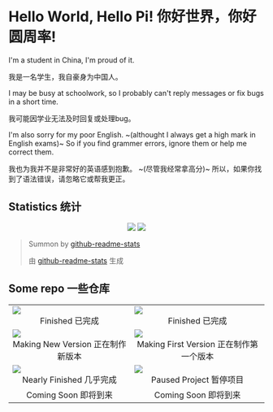 # Hello World, Hello Pi! 你好世界，你好圆周率!
I'm a student in China, I'm proud of it.

我是一名学生，我自豪身为中国人。

I may be busy at schoolwork, so I probably can't reply messages or fix bugs in a short time.

我可能因学业无法及时回复或处理bug。

I'm also sorry for my poor English. ~(althought I always get a high mark in English exams)~ So if you find grammer errors, ignore them or help me correct them.

我也为我并不是非常好的英语感到抱歉。 ~(尽管我经常拿高分)~ 所以，如果你找到了语法错误，请忽略它或帮我更正。

## Statistics 统计

<p align="center" width="100%">
<img src="https://github-readme-stats.vercel.app/api?username=PiYuanZhouLv&show_icons=true&locale=cn">

<img src="https://github-readme-stats.vercel.app/api/top-langs/?username=PiYuanZhouLv&locale=cn">
</p>

> Summon by [github-readme-stats](https://github.com/anuraghazra/github-readme-stats)
> 
> 由 [github-readme-stats](https://github.com/anuraghazra/github-readme-stats) 生成

## Some repo 一些仓库

<table align="center">
  <tr>
    <td>
      <a href="Brainfuck">
        <img src="https://github-readme-stats.vercel.app/api/pin/?username=PiYuanZhouLv&repo=Brainfuck">
      </a>
      <br/>
      <center> Finished 已完成 </center>
    </td>
    <td>
      <a href="Enigma">
        <img src="https://github-readme-stats.vercel.app/api/pin/?username=PiYuanZhouLv&repo=Enigma">
      </a>
      <br/>
      <center> Finished 已完成 </center>
    </td>
  </tr>
  <tr>
    <td>
      <a href="SuiJiChouHao">
        <img src="https://github-readme-stats.vercel.app/api/pin/?username=PiYuanZhouLv&repo=SuiJiChouHao">
      </a>
      <br/>
      <center> Making New Version 正在制作新版本 </center>
    </td>
    <td>
      <a href="Unusual">
        <img src="https://github-readme-stats.vercel.app/api/pin/?username=PiYuanZhouLv&repo=Unusual">
      </a>
      <br/>
      <center> Making First Version 正在制作第一个版本 </center>
    </td>
  </tr>
  <tr>
    <td>
      <a href="ZhongKaoDaoJiShi">
        <img src="https://github-readme-stats.vercel.app/api/pin/?username=PiYuanZhouLv&repo=ZhongKaoDaoJiShi">
      </a>
      <br/>
      <center> Nearly Finished 几乎完成 </center>
    </td>
    <td>
      <a href="Danger Chat">
        <img src="https://github-readme-stats.vercel.app/api/pin/?username=PiYuanZhouLv&repo=Danger-Chat">
      </a>
      <br/>
      <center> Paused Project 暂停项目 </center>
    </td>
  </tr>
  <tr>
    <td><!--
      <a href="">
        <img src="https://github-readme-stats.vercel.app/api/pin/?username=PiYuanZhouLv&repo=">
      </a>
      <br/>-->
      <center> Coming Soon 即将到来 </center>
    </td>
    <td><!--
      <a href="">
        <img src="https://github-readme-stats.vercel.app/api/pin/?username=PiYuanZhouLv&repo=Danger-Chat">
      </a>
      <br/>-->
      <center> Coming Soon 即将到来 </center>
    </td>
  </tr>
</table>
